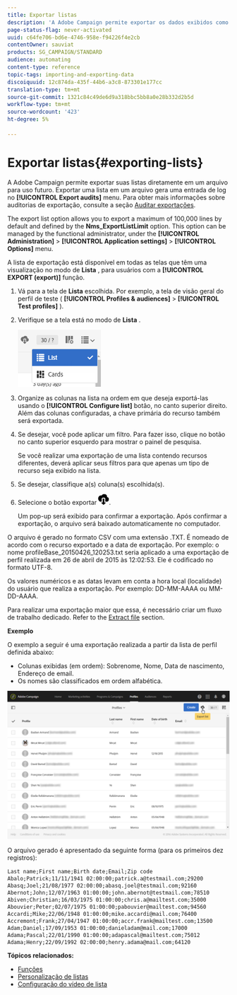 ```yaml
---
title: Exportar listas
description: 'A Adobe Campaign permite exportar os dados exibidos como lista de uma tela de visão geral diretamente em um arquivo para uso futuro. '
page-status-flag: never-activated
uuid: c64fe706-bd6e-4746-958e-f94226f4e2cb
contentOwner: sauviat
products: SG_CAMPAIGN/STANDARD
audience: automating
content-type: reference
topic-tags: importing-and-exporting-data
discoiquuid: 12c874da-435f-44b6-a3c8-873301e177cc
translation-type: tm+mt
source-git-commit: 1321c84c49de6d9a318bbc5bb8a0e28b332d2b5d
workflow-type: tm+mt
source-wordcount: '423'
ht-degree: 5%

---
```



# Exportar listas{#exporting-lists}

A Adobe Campaign permite exportar suas listas diretamente em um arquivo para uso futuro. Exportar uma lista em um arquivo gera uma entrada de log no **[!UICONTROL Export audits]** menu. Para obter mais informações sobre auditorias de exportação, consulte a seção [Auditar exportações](../../administration/using/auditing-export-logs.md).

The export list option allows you to export a maximum of 100,000 lines by default and defined by the **Nms_ExportListLimit** option. This option can be managed by the functional administrator, under the **[!UICONTROL Administration]** > **[!UICONTROL Application settings]** > **[!UICONTROL Options]** menu.

A lista de exportação está disponível em todas as telas que têm uma visualização no modo de **Lista** , para usuários com a **[!UICONTROL EXPORT (export)]** função.

1. Vá para a tela de **Lista** escolhida. Por exemplo, a tela de visão geral do perfil de teste ( **[!UICONTROL Profiles & audiences]** > **[!UICONTROL Test profiles]** ).
1. Verifique se a tela está no modo de **Lista** .

   ![](assets/export_list_mode_switch.png)

1. Organize as colunas na lista na ordem em que deseja exportá-las usando o **[!UICONTROL Configure list]** botão, no canto superior direito. Além das colunas configuradas, a chave primária do recurso também será exportada.
1. Se desejar, você pode aplicar um filtro. Para fazer isso, clique no botão no canto superior esquerdo para mostrar o painel de pesquisa.

   Se você realizar uma exportação de uma lista contendo recursos diferentes, deverá aplicar seus filtros para que apenas um tipo de recurso seja exibido na lista.

1. Se desejar, classifique a(s) coluna(s) escolhida(s).
1. Selecione o botão exportar ![](assets/exportlistbutton.png).

   Um pop-up será exibido para confirmar a exportação. Após confirmar a exportação, o arquivo será baixado automaticamente no computador.

O arquivo é gerado no formato CSV com uma extensão .TXT. É nomeado de acordo com o recurso exportado e a data de exportação. Por exemplo: o nome profileBase_20150426_120253.txt seria aplicado a uma exportação de perfil realizada em 26 de abril de 2015 às 12:02:53. Ele é codificado no formato UTF-8.

Os valores numéricos e as datas levam em conta a hora local (localidade) do usuário que realiza a exportação. Por exemplo: DD-MM-AAAA ou MM-DD-AAAA.

Para realizar uma exportação maior que essa, é necessário criar um fluxo de trabalho dedicado. Refer to the [Extract file](../../automating/using/extract-file.md) section.

**Exemplo**

O exemplo a seguir é uma exportação realizada a partir da lista de perfil definida abaixo:

* Colunas exibidas (em ordem): Sobrenome, Nome, Data de nascimento, Endereço de email.
* Os nomes são classificados em ordem alfabética.

![](assets/export_list_example1.png)

O arquivo gerado é apresentado da seguinte forma (para os primeiros dez registros):

```
Last name;First name;Birth date;Email;Zip code
Abalo;Patrick;11/11/1941 02:00:00;patrick.a@testmail.com;29200
Abasq;Joel;21/08/1977 02:00:00;abasq.joel@testmail.com;92160
Abernot;John;12/07/1963 01:00:00;john.abernot@testmail.com;78510
Abiven;Christian;16/03/1975 01:00:00;chris.a@mailtest.com;35000
Abouvier;Peter;02/07/1975 01:00:00;pabouvier@mailtest.com;94560
Accardi;Mike;22/06/1948 01:00:00;mike.accardi@mail.com;76400
Accremont;Frank;27/04/1947 01:00:00;accr.frank@mailtest.com;13500
Adam;Daniel;17/09/1953 01:00:00;danieladam@mail.com;17000
Adama;Pascal;22/01/1990 01:00:00;adapascal@mailtest.com;75012
Adama;Henry;22/09/1992 02:00:00;henry.adama@mail.com;64120
```

**Tópicos relacionados:**

* [Funções](../../administration/using/list-of-roles.md)
* [Personalização de listas](../../start/using/customizing-lists.md)
* [Configuração do vídeo de lista](https://docs.adobe.com/content/help/en/campaign-learn/campaign-standard-tutorials/getting-started/configure-a-list.html)
